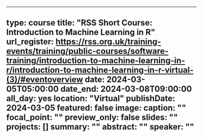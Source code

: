 
---
type: course
title: "RSS Short Course: Introduction to Machine Learning in R"
url_register: https://rss.org.uk/training-events/training/public-courses/software-training/introduction-to-machine-learning-in-r/introduction-to-machine-learning-in-r-virtual-(3)/#eventoverview
date: 2024-03-05T05:00:00
date_end: 2024-03-08T09:00:00
all_day: yes
location: "Virtual"
publishDate: 2024-03-05
featured: false
image:
  caption: ""
  focal_point: ""
  preview_only: false
slides: ""
projects: []
summary: ""
abstract: ""
speaker: ""
---

<!--more-->
